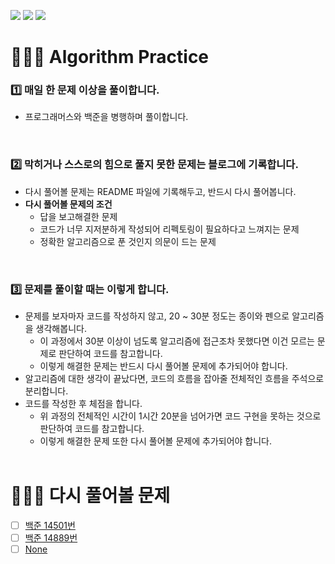 <img src="https://img.shields.io/badge/-Java-red"> <img src="https://img.shields.io/badge/-Programmers-%2337485D"> <img src="https://img.shields.io/badge/-BaekJoon-%23D7E2EB">
# 👨🏻‍💻 Algorithm Practice

### 1️⃣ 매일 한 문제 이상을 풀이합니다.
  - 프로그래머스와 백준을 병행하며 풀이합니다.
<br/>

### 2️⃣ 막히거나 스스로의 힘으로 풀지 못한 문제는 블로그에 기록합니다.
  - 다시 풀어볼 문제는 README 파일에 기록해두고, 반드시 다시 풀어봅니다.
  - **다시 풀어볼 문제의 조건**
      - 답을 보고해결한 문제
      - 코드가 너무 지저분하게 작성되어 리펙토링이 필요하다고 느껴지는 문제
      - 정확한 알고리즘으로 푼 것인지 의문이 드는 문제
<br/>

### 3️⃣ 문제를 풀이할 때는 이렇게 합니다.
  - 문제를 보자마자 코드를 작성하지 않고, 20 ~ 30분 정도는 종이와 펜으로 알고리즘을 생각해봅니다.
      - 이 과정에서 30분 이상이 넘도록 알고리즘에 접근조차 못했다면 이건 모르는 문제로 판단하여 코드를 참고합니다.
      - 이렇게 해결한 문제는 반드시 다시 풀어볼 문제에 추가되어야 합니다.
  - 알고리즘에 대한 생각이 끝났다면, 코드의 흐름을 잡아줄 전체적인 흐름을 주석으로 분리합니다.
  - 코드를 작성한 후 체점을 합니다.
      - 위 과정의 전체적인 시간이 1시간 20분을 넘어가면 코드 구현을 못하는 것으로 판단하여 코드를 참고합니다.
      - 이렇게 해결한 문제 또한 다시 풀어볼 문제에 추가되어야 합니다.
<br/><br/>

# 🙅🏻‍♂️ 다시 풀어볼 문제

- [ ] [백준 14501번](https://www.acmicpc.net/problem/14501)
- [ ] [백준 14889번](https://www.acmicpc.net/problem/14889)
- [ ] [None]()
